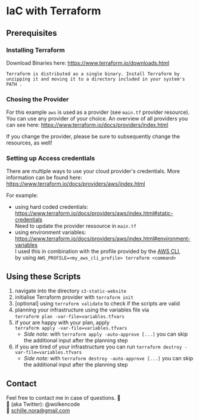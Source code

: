 # IaC with Terraform 

## Prerequisites
### Installing Terraform 
Download Binaries here: https://www.terraform.io/downloads.html

``Terraform is distributed as a single binary. Install Terraform by unzipping it and moving it to a directory included in your system's PATH . ``

### Chosing the Provider
For this example `aws` is used as a provider (see `main.tf` provider resource).<br>
You can use any provider of your choice. An overview of all providers you can see here: https://www.terraform.io/docs/providers/index.html

If you change the provider, please be sure to subsequently change the resources, as well!

### Setting up Access credentials
There are multiple ways to use your cloud provider's credentials.
More information can be found here: https://www.terraform.io/docs/providers/aws/index.html

For example:
* using hard coded credentials: https://www.terraform.io/docs/providers/aws/index.html#static-credentials<br>
Need to update the provider ressource in `main.tf`
* using environment variables: https://www.terraform.io/docs/providers/aws/index.html#environment-variables<br>
I used this in combination with the profile provided by the [AWS CLI](https://docs.aws.amazon.com/cli/latest/userguide/cli-chap-welcome.html),<br>
by using `AWS_PROFILE=<my_aws_cli_profile> terraform <command>`

## Using these Scripts
1.  navigate into the directory `s3-static-website`
2. initialise Terraform provider with `terraform init`
3. [optional] using `terraform validate` to check if the scripts are valid
4. planning your infrastructure using the variables file via<br>
 `terraform plan -var-file=variables.tfvars`
5. if your are happy with your plan, apply<br>
  `terraform apply -var-file=variables.tfvars`<br> 
    * _Side note:_ with `terraform apply -auto-approve [...]` you can skip the additional input after the planning step
6. if you are tired of your infrastructure you can run `terraform destroy -var-file=variables.tfvars`<br> 
    * _Side note:_ with `terraform destroy -auto-approve [...]` you can skip the additional input after the planning step
    
## Contact
Feel free to contact me in case of questions. :wave: <br>
:baby_chick: (aka Twitter): @wolkencode <br>
:email: schille.nora@gmail.com